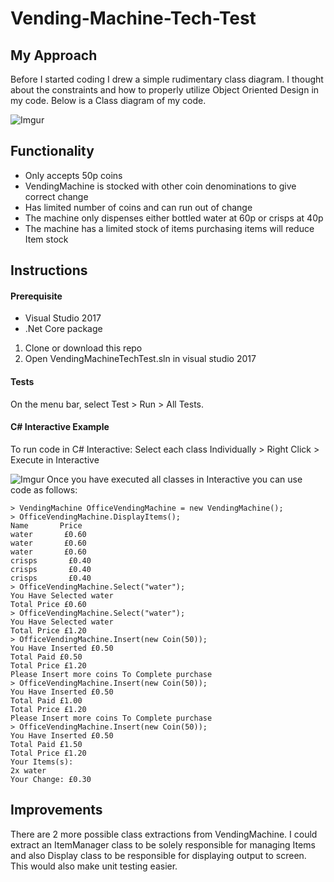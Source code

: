 # Vending-Machine-Tech-Test
## My Approach
Before I started coding I drew a simple rudimentary class diagram. I thought about the constraints and how to properly utilize Object Oriented Design in my code. Below is a Class diagram of my code.

![Imgur](http://i.imgur.com/28GcdcX.png)

## Functionality
- Only accepts 50p coins
- VendingMachine is stocked with other coin denominations to give correct change
- Has limited number of coins and can run out of change
- The machine only dispenses either bottled water at 60p or crisps at 40p
- The machine has a limited stock of items purchasing items will reduce Item stock

## Instructions
#### Prerequisite
- Visual Studio 2017 
- .Net Core package

1. Clone or download this repo
2. Open VendingMachineTechTest.sln in visual studio 2017

#### Tests
On the menu bar, select Test > Run > All Tests.

#### C# Interactive Example

To run code in C# Interactive:
Select each class Individually > Right Click > Execute in Interactive

![Imgur](http://i.imgur.com/7nfeBTN.png)
Once you have executed all classes in Interactive you can use code as follows:
```
> VendingMachine OfficeVendingMachine = new VendingMachine();
> OfficeVendingMachine.DisplayItems();
Name       Price
water       £0.60
water       £0.60
water       £0.60
crisps       £0.40
crisps       £0.40
crisps       £0.40
> OfficeVendingMachine.Select("water");
You Have Selected water
Total Price £0.60
> OfficeVendingMachine.Select("water");
You Have Selected water
Total Price £1.20
> OfficeVendingMachine.Insert(new Coin(50));
You Have Inserted £0.50
Total Paid £0.50
Total Price £1.20
Please Insert more coins To Complete purchase
> OfficeVendingMachine.Insert(new Coin(50));
You Have Inserted £0.50
Total Paid £1.00
Total Price £1.20
Please Insert more coins To Complete purchase
> OfficeVendingMachine.Insert(new Coin(50));
You Have Inserted £0.50
Total Paid £1.50
Total Price £1.20
Your Items(s):
2x water
Your Change: £0.30
```
## Improvements
There are 2 more possible class extractions from VendingMachine. I could extract an ItemManager class to be solely responsible for managing Items and also Display class to be responsible for displaying output to screen. This would also make unit testing easier. 
